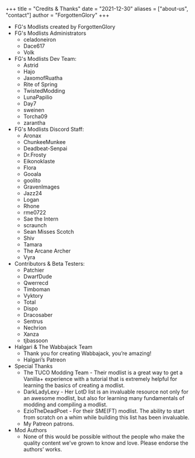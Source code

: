 +++
title = "Credits & Thanks"
date = "2021-12-30"
aliases = ["about-us", "contact"]
author = "ForgottenGlory"
+++

- FG's Modlists created by ForgottenGlory
- FG's Modlists Administrators
  - celadoneiron
  - Dace617
  - Volk
- FG's Modlists Dev Team:
  - Astrid
  - Hajo
  - JaxomofRuatha
  - Rite of Spring
  - TwistedModding
  - LunaPapilio
  - Day7
  - sweinen
  - Torcha09
  - zarantha
- FG's Modlists Discord Staff:
  - Aronax
  - ChunkeeMunkee
  - Deadbeat-Senpai
  - Dr.Frosty
  - Eikonoklaste
  - Flora
  - Gooala
  - goolito
  - GravenImages
  - Jazz24
  - Logan
  - Rhone
  - rme0722
  - Sae the Intern
  - scraunch
  - Sean Misses Scotch
  - Shiv
  - Tamara
  - The Arcane Archer
  - Vyra
- Contributors & Beta Testers:
  - Patchier
  - DwarfDude
  - Qwerrecd
  - Timboman
  - Vyktory
  - Total
  - Dispo
  - Dracosaber
  - Sentrus
  - Nechrion
  - Xanza
  - tjbassoon
- Halgari & The Wabbajack Team
   - Thank you for creating Wabbajack, you’re amazing!
   - Halgari’s Patreon
- Special Thanks
   - The TUCO Modding Team - Their modlist is a great way to get a Vanilla+ experience with a tutorial that is extremely helpful for learning the basics of creating a modlist.
   - DarkLadyLexy - Her LotD list is an invaluable resource not only for an awesome modlist, but also for learning many fundamentals of modding and compiling a modlist.
   - EzioTheDeadPoet - For their SME(FT) modlist. The ability to start from scratch on a whim while building this list has been invaluable.
  - My Patreon patrons.
- Mod Authors
  - None of this would be possible without the people who make the quality content we’ve grown to know and love. Please endorse the authors’ works.